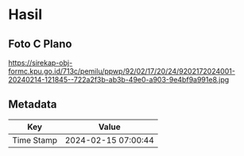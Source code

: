 # Hasil

## Foto C Plano

https://sirekap-obj-formc.kpu.go.id/713c/pemilu/ppwp/92/02/17/20/24/9202172024001-20240214-121845--722a2f3b-ab3b-49e0-a903-9e4bf9a991e8.jpg


## Metadata

| Key        | Value               |
| ---------- | ------------------- |
| Time Stamp | 2024-02-15 07:00:44 |



